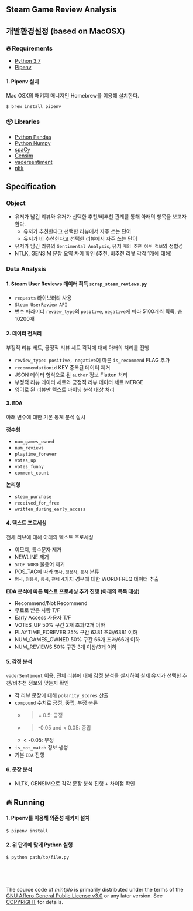 ## Steam Game Review Analysis

## 개발환경설정 (based on MacOSX)
### 🔥 Requirements
- [Python 3.7](https://www.python.org/)
- [Pipenv](https://github.com/pypa/pipenv)

#### 1. Pipenv 설치

Mac OSX의 패키지 매니저인 Homebrew를 이용해 설치한다.
```
$ brew install pipenv
```

### 📦 Libraries
- [Python Pandas](https://pandas.pydata.org/)
- [Python Numpy](https://numpy.org/)
- [spaCy](https://spacy.io/)
- [Gensim](https://radimrehurek.com/gensim/)
- [vadersentiment](https://github.com/cjhutto/vaderSentiment)
- [nltk](https://www.nltk.org/)

## Specification

### Object
- 유저가 남긴 리뷰와 유저가 선택한 추천/비추천 관계를 통해 아래의 항목을 보고자 한다.
  - 유저가 추천한다고 선택한 리뷰에서 자주 쓰는 단어
  - 유저가 비 추천한다고 선택한 리뷰에서 자주 쓰는 단어
- 유저가 남긴 리뷰의 `Sentimental Analysis`, 유저 `게임 추천 여부 정보`와 정합성
- NTLK, GENSIM 문장 요약 차이 확인 (추천, 비추천 리뷰 각각 1개에 대해)

### Data Analysis

#### 1. Steam User Reviews 데이터 획득 `scrap_steam_reviews.py`
- `requests` 라이브러리 사용
- `Steam UserReview API`
- 변수 파라미터 `review_type`의 `positive`, `negative`에 따라 5100개씩 획득, 총 10200개

#### 2. 데이터 전처리
부정적 리뷰 세트, 긍정적 리뷰 세트 각각에 대해 아래의 처리를 진행

- `review_type: positive, negative`에 따른 `is_recommend` FLAG 추가
- `recommendationid` KEY 중복된 데이터 제거
- JSON 데이터 형식으로 된 `author` 정보 Flatten 처리
- 부정적 리뷰 데이터 세트와 긍정적 리뷰 데이터 세트 MERGE
- 영어로 된 리뷰만 텍스트 마이닝 분석 대상 처리

#### 3. EDA
아래 변수에 대한 기본 통계 분석 실시

**정수형**
- `num_games_owned`
- `num_reviews`
- `playtime_forever`
- `votes_up`
- `votes_funny`
- `comment_count`

**논리형**
- `steam_purchase`
- `received_for_free`
- `written_during_early_access`

#### 4. 텍스트 프로세싱
전체 리뷰에 대해 아래의 텍스트 프로세싱

- 이모지, 특수문자 제거
- NEWLINE 제거
- `STOP_WORD` 불용어 제거
- POS_TAG에 따라 `명사`, `형용사`, `동사` 분류
- `명사`, `형용사`, `동사`, `전체` 4가지 경우에 대한 WORD FREQ 데이터 추출

**EDA 분석에 따른 텍스트 프로세싱 추가 진행 (아래의 목록 대상)**
- Recommend/Not Recommend
- 무료로 받은 사람 T/F
- Early Access 사용자 T/F
- VOTES_UP 50% 구간 2개 초과/2개 이하
- PLAYTIME_FOREVER 25% 구간 6381 초과/6381 이하
- NUM_GAMES_OWNED 50% 구간 66개 초과/66개 이하
- NUM_REVIEWS 50% 구간 3개 이상/3개 이하

#### 5. 감정 분석
`vaderSentiment` 이용, 전체 리뷰에 대해 감정 분석을 실시하여 실제 유저가 선택한 추천/비추천 정보와 맞는지 확인

- 각 리뷰 문장에 대해 `polarity_scores` 산출
- `compound` 수치로 긍정, 중립, 부정 분류
  - >= 0.5: 긍정
  - > -0.05 and < 0.05: 중립
  - < -0.05: 부정
- `is_not_match` 정보 생성
- 기본 `EDA` 진행

#### 6. 문장 분석

- NLTK, GENSIM으로 각각 문장 분석 진행 + 차이점 확인

## 🔥 Running

#### 1. Pipenv를 이용해 의존성 패키지 설치

```
$ pipenv install
```

#### 2. 위 단계에 맞게 Python 실행 
```
$ python path/to/file.py
```

&nbsp;
--------

The source code of *mintplo* is primarily distributed under the terms
of the [GNU Affero General Public License v3.0] or any later version. See
[COPYRIGHT] for details.

[GNU Affero General Public License v3.0]: LICENSE
[COPYRIGHT]: COPYRIGHT
